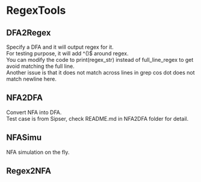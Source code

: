 # RegexTools
## DFA2Regex
Specify a DFA and it will output regex for it.  
For testing purpose, it will add ^()$ around regex.  
You can modify the code to print(regex_str) instead of full_line_regex to get avoid matching the full line.  
Another issue is that it does not match across lines in grep cos dot does not match newline here.  
## NFA2DFA
Convert NFA into DFA.  
Test case is from Sipser, check README.md in NFA2DFA folder for detail.  
## NFASimu  
NFA simulation on the fly.  
## Regex2NFA




